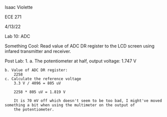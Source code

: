 Isaac Violette 

ECE 271

4/13/22

Lab 10: ADC

Something Cool: Read value of ADC DR register to the LCD screen using infared transmitter and receiver.



Post Lab:
1. 
	a. The potentiometer at half, output voltage:
		1.747 V

	b. Value of ADC DR register:
		2258
	c. Calculate the reference voltage 
		3.3 V / 4096 = 805 uV
		
		2258 * 805 uV = 1.819 V
		
		It is 70 mV off which doesn't seem to be too bad, I might've moved something a bit when using the multimeter on the output of
		the potentiometer. 